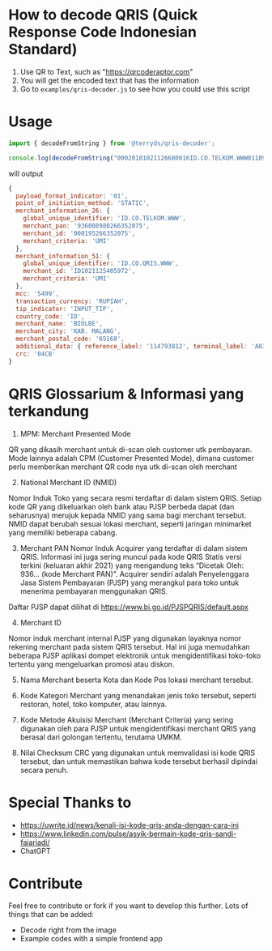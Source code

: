 # How to decode QRIS (Quick Response Code Indonesian Standard)

1. Use QR to Text, such as "https://qrcoderaptor.com"
2. You will get the encoded text that has the information
3. Go to `examples/qris-decoder.js` to see how you could use this script

# Usage

```js
import { decodeFromString } from '@terryds/qris-decoder';

console.log(decodeFromString("00020101021126680016ID.CO.TELKOM.WWW011893600898026635207502150001952663520750303UMI51440014ID.CO.QRIS.WWW0215ID10211254059720303UMI5204549953033605502015802ID5906BIOLBE6011KAB. MALANG610565168622005091147938120703A03630404CB"))
```

will output

```js
{
  payload_format_indicator: '01',
  point_of_initiation_method: 'STATIC',
  merchant_information_26: {
    global_unique_identifier: 'ID.CO.TELKOM.WWW',
    merchant_pan: '936008980266352075',
    merchant_id: '000195266352075',
    merchant_criteria: 'UMI'
  },
  merchant_information_51: {
    global_unique_identifier: 'ID.CO.QRIS.WWW',
    merchant_id: 'ID1021125405972',
    merchant_criteria: 'UMI'
  },
  mcc: '5499',
  transaction_currency: 'RUPIAH',
  tip_indicator: 'INPUT_TIP',
  country_code: 'ID',
  merchant_name: 'BIOLBE',
  merchant_city: 'KAB. MALANG',
  merchant_postal_code: '65168',
  additional_data: { reference_label: '114793812', terminal_label: 'A03' },
  crc: '04CB'
}
```


# QRIS Glossarium & Informasi yang terkandung

1. MPM: Merchant Presented Mode

QR yang dikasih merchant untuk di-scan oleh customer utk pembayaran. Mode lainnya adalah CPM (Customer Presented Mode), dimana customer perlu memberikan merchant QR code nya utk di-scan oleh merchant

2. National Merchant ID (NMID)

Nomor Induk Toko yang secara resmi terdaftar di dalam sistem QRIS. Setiap kode QR yang dikeluarkan oleh bank atau PJSP berbeda dapat (dan seharusnya) merujuk kepada NMID yang sama bagi merchant tersebut. NMID dapat berubah sesuai lokasi merchant, seperti jaringan minimarket yang memiliki beberapa cabang.

3. Merchant PAN
Nomor Induk Acquirer yang terdaftar di dalam sistem QRIS. Informasi ini juga sering muncul pada kode QRIS Statis versi terkini (keluaran akhir 2021) yang mengandung teks “Dicetak Oleh: 936… (kode Merchant PAN)”. Acquirer sendiri adalah Penyelenggara Jasa Sistem Pembayaran (PJSP) yang merangkul para toko untuk menerima pembayaran menggunakan QRIS.

Daftar PJSP dapat dilihat di https://www.bi.go.id/PJSPQRIS/default.aspx 

4. Merchant ID 

Nomor induk merchant internal PJSP yang digunakan layaknya nomor rekening merchant pada sistem QRIS tersebut. Hal ini juga memudahkan beberapa PJSP aplikasi dompet elektronik untuk mengidentifikasi toko-toko tertentu yang mengeluarkan promosi atau diskon.

5. Nama Merchant beserta Kota dan Kode Pos lokasi merchant tersebut.

6. Kode Kategori Merchant yang menandakan jenis toko tersebut, seperti restoran, hotel, toko komputer, atau lainnya.

7. Kode Metode Akuisisi Merchant (Merchant Criteria) yang sering digunakan oleh para PJSP untuk mengidentifikasi merchant QRIS yang berasal dari golongan tertentu, terutama UMKM.

8. Nilai Checksum CRC yang digunakan untuk memvalidasi isi kode QRIS tersebut, dan untuk memastikan bahwa kode tersebut berhasil dipindai secara penuh.

# Special Thanks to

- https://uwrite.id/news/kenali-isi-kode-qris-anda-dengan-cara-ini
- https://www.linkedin.com/pulse/asyik-bermain-kode-qris-sandi-fajariadi/
- ChatGPT

# Contribute

Feel free to contribute or fork if you want to develop this further.
Lots of things that can be added:

- Decode right from the image
- Example codes with a simple frontend app